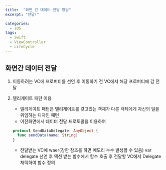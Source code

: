 ```yaml
---
title:  "화면 간 데이터 전달 방법"
excerpt: "전달!"

categories: 
  - iOS
tags:
  - Swift
  - ViewController
  - LifeCycle
---
```


## 화면간 데이터 전달

1. 이동하려는 VC에 프로퍼티를 선언 후 이동하기 전 VC에서 해당 프로퍼티에 값 전달
2. 델리게이트 패턴 이용
    - 델리게이트 패턴은 델리게이트를 갖고있는 객체가 다른 객체에게 자신의 일을 위임하는 디자인 패턴
    - 이전화면에서 데이터 전달 프로토콜을 이용하여
    
    ```swift
    protocol SendDataDelegate: AnyObject {
      func sendData(name: String)
    }
    ```
    
    - 전달받는 VC에 waer(강한 참조를 하면 메모리 누수 발생할 수 있음) var delegate 선언 후 액션 받는 함수에서 함수 호출 후 전달할 VC에서 Delegate 채택하여 함수 정의
